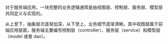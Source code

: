 对于服务端应用，一块完整的业务逻辑通常是由视图层、控制层、服务层、模型层共同定义与实现的。

从上至下，抽象层次逐渐加深，从下至上，业务细节逐渐清晰。其中视图层属于前端应用层面，服务端主要编写控制层（controller）、服务层（service）和模型层（model 或者 dao）。

